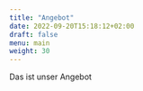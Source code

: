 ```yaml
---
title: "Angebot"
date: 2022-09-20T15:18:12+02:00
draft: false
menu: main
weight: 30
---
```


Das ist unser Angebot


